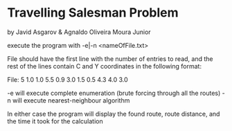 # Travelling Salesman Problem
by Javid Asgarov &
   Agnaldo Oliveira Moura Junior

execute the program with -e|-n <nameOfFile.txt>

File should have the first line with the number of entries to read, and the rest of the lines contain C and Y coordinates in the following format:

File:
5
1.0 1.0
5.5 0.9
3.0 1.5
0.5 4.3
4.0 3.0

-e will execute complete enumeration (brute forcing through all the routes)
-n will execute nearest-neighbour algorithm

In either case the program will display the found route, route distance, and the time it took for the calculation